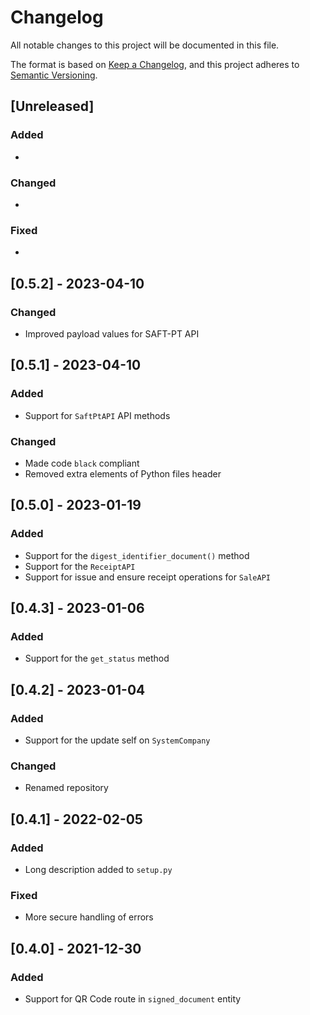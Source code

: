 # Changelog

All notable changes to this project will be documented in this file.

The format is based on [Keep a Changelog](https://keepachangelog.com/en/1.0.0/),
and this project adheres to [Semantic Versioning](https://semver.org/spec/v2.0.0.html).

## [Unreleased]

### Added

*

### Changed

*

### Fixed

*

## [0.5.2] - 2023-04-10

### Changed

* Improved payload values for SAFT-PT API

## [0.5.1] - 2023-04-10

### Added

* Support for `SaftPtAPI` API methods

### Changed

* Made code `black` compliant
* Removed extra elements of Python files header

## [0.5.0] - 2023-01-19

### Added

* Support for the `digest_identifier_document()` method
* Support for the `ReceiptAPI`
* Support for issue and ensure receipt operations for `SaleAPI`

## [0.4.3] - 2023-01-06

### Added

* Support for the `get_status` method

## [0.4.2] - 2023-01-04

### Added

* Support for the update self on `SystemCompany`

### Changed

* Renamed repository

## [0.4.1] - 2022-02-05

### Added

* Long description added to `setup.py`

### Fixed

* More secure handling of errors

## [0.4.0] - 2021-12-30

### Added

* Support for QR Code route in `signed_document` entity
